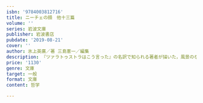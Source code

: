 ```yaml
---
isbn: '9784003812716'
title: ニーチェの顔　他十三篇
volume: ''
series: 岩波文庫
publisher: 岩波書店
pubdate: '2019-08-21'
cover: ''
author: 氷上英廣／著 三島憲一／編集
description: 『ツァラトゥストラはこう言った』の名訳で知られる著者が描いた，風景のなかを逍遥する静謐なニーチェ．
price: '1130'
genre: 文庫
target: 一般
format: 文庫
content: 哲学

---
```

